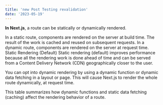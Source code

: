 ```yaml
---
title: 'new Post Testing revalidation'
date: '2023-05-19'
---
```


**In Next.js**, a route can be statically or dynamically rendered.

In a static route, components are rendered on the server at build time. The result of the work is cached and reused on subsequent requests.
In a dynamic route, components are rendered on the server at request time.
Static Rendering (Default)
Static rendering (default) improves performance because all the rendering work is done ahead of time and can be served from a Content Delivery Network (CDN) geographically closer to the user.

You can opt into dynamic rendering by using a dynamic function or dynamic data fetching in a layout or page. This will cause Next.js to render the whole route dynamically, at request time.

This table summarizes how dynamic functions and static data fetching (caching) affect the rendering behavior of a route.